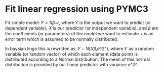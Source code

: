 # Fit linear regression using PYMC3

Fit simple model: 𝑌 = 𝑋𝛽+𝜖, where 𝑌 is the output we want to predict (or dependent variable), 𝑋 is our predictor (or independent variable), and 𝛽 are the coefficients (or parameters) of the model we want to estimate. 𝜖 is an error term which is assumed to be normally distributed.

In baysian lingo this is rewritten as: 𝑌 ∼ *N*(𝑋𝛽,𝜎^2^), where 𝑌 as a random variable (or random vector) of which each element (data point) is distributed according to a Normal distribution. The mean of this normal distribution is provided by our linear predictor with variance 𝜎^2^.
